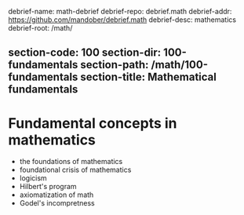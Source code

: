 debrief-name:     math-debrief
debrief-repo:     debrief.math
debrief-addr:     https://github.com/mandober/debrief.math
debrief-desc:     mathematics
debrief-root:     /math/

section-code:     100
section-dir:      100-fundamentals
section-path:     /math/100-fundamentals
section-title:    Mathematical fundamentals
---
# Fundamental concepts in mathematics

- the foundations of mathematics
- foundational crisis of mathematics
- logicism
- Hilbert's program
- axiomatization of math
- Godel's incompretness
